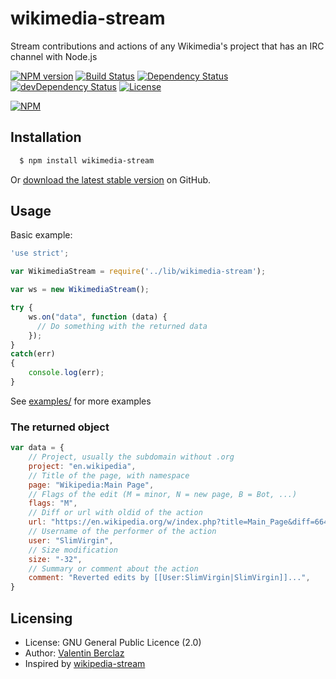 wikimedia-stream
======
Stream contributions and actions of any Wikimedia's project that has an IRC channel with Node.js

[![NPM version](https://badge.fury.io/js/wikimedia-stream.png)](http://badge.fury.io/js/wikimedia-stream)
[![Build Status](https://api.travis-ci.org/ValentinBrclz/wikimedia-stream.png)](http://travis-ci.org/ValentinBrclz/wikimedia-stream)
[![Dependency Status](https://img.shields.io/david/ValentinBrclz/wikimedia-stream.svg?style=flat)](https://david-dm.org/ValentinBrclz/wikimedia-stream#info=Dependencies)
[![devDependency Status](https://img.shields.io/david/dev/ValentinBrclz/wikimedia-stream.svg?style=flat)](https://david-dm.org/ValentinBrclz/wikimedia-stream#info=devDependencies)
[![License](https://img.shields.io/badge/license-GPLv2-blue.svg?style=flat)](http://opensource.org/licenses/GPL-2.0)

[![NPM](https://nodei.co/npm/wikimedia-stream.png?downloads=true&downloadRank=true)](https://nodei.co/npm/wikimedia-stream/)

## Installation
``` bash
  $ npm install wikimedia-stream
```

Or [download the latest stable version](https://github.com/ValentinBrclz/wikimedia-stream/releases) on GitHub.

## Usage

Basic example:
```javascript
'use strict';

var WikimediaStream = require('../lib/wikimedia-stream');

var ws = new WikimediaStream();

try {
	ws.on("data", function (data) {
	  // Do something with the returned data
	});
}
catch(err)
{
	console.log(err);
}
```
See [examples/](https://github.com/ValentinBrclz/wikimedia-stream/blob/master/examples/) for more examples

### The returned object
```javascript
var data = {
	// Project, usually the subdomain without .org
	project: "en.wikipedia",
	// Title of the page, with namespace
	page: "Wikipedia:Main Page",
	// Flags of the edit (M = minor, N = new page, B = Bot, ...)
	flags: "M",
	// Diff or url with oldid of the action
	url: "https://en.wikipedia.org/w/index.php?title=Main_Page&diff=664887982&oldid=664887812",
	// Username of the performer of the action
	user: "SlimVirgin",
	// Size modification
	size: "-32",
	// Summary or comment about the action
	comment: "Reverted edits by [[User:SlimVirgin|SlimVirgin]]...",
}
```

## Licensing
* License: GNU General Public Licence (2.0)
* Author: [Valentin Berclaz](https://github.com/ValentinBrclz)
* Inspired by [wikipedia-stream](https://github.com/arscan/wikipedia-stream)
